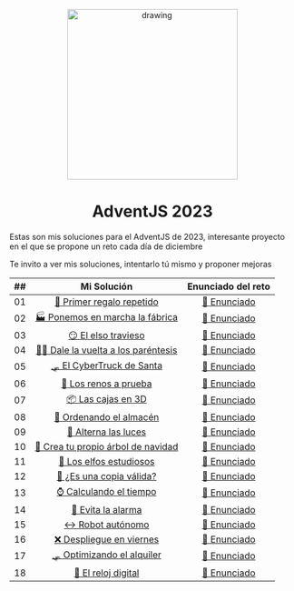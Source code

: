 <p align="center" width="300">
  <img src="https://adventjs.dev/js-logo.png" alt="drawing" style="width:300px;"/>
  <h1 align="center">AdventJS 2023 </h1>
</p>

<p>Estas son mis soluciones para el AdventJS de 2023, interesante proyecto en el que se propone un reto cada día de diciembre </p>
<p>Te invito a ver mis soluciones, intentarlo tú mismo y proponer mejoras</p>

<p align="center">
  
| ##    |                                                    Mi Solución                                                   |                                        Enunciado del reto                                    |
| :---: |:----------------------------------------------------------------------------------------------------------------:|:--------------------------------------------------------------------------------------------:|
|  01   | [ 🎁 Primer regalo repetido ](https://github.com/mike-ssj/adventjs-2023/blob/main/01-primer-regalo-repetido.js)               |  [ 📃 Enunciado ](https://adventjs.dev/es/challenges/2023/1)  |
|  02   | [ 🏭 Ponemos en marcha la fábrica ](https://github.com/mike-ssj/adventjs-2023/blob/main/02-ponemos-en-marcha-la-fabrica.js)   |  [ 📃 Enunciado ](https://adventjs.dev/es/challenges/2023/2)  |
|  03   | [ 😏 El elso travieso ](https://github.com/mike-ssj/adventjs-2023/blob/main/03-el-elfo-travieso.js)                           |  [ 📃 Enunciado ](https://adventjs.dev/es/challenges/2023/3)  |
|  04   | [  😵‍💫 Dale la vuelta a los paréntesis ](https://github.com/mike-ssj/adventjs-2023/blob/main/04-dale-la-vuelta-a-los-parentesis.js)         |  [ 📃 Enunciado ](https://adventjs.dev/es/challenges/2023/4)  |
|  05   | [ 🛷 El CyberTruck de Santa ](https://github.com/mike-ssj/adventjs-2023/blob/main/05-el-cybertruck-de-santa.js)         |  [ 📃 Enunciado ](https://adventjs.dev/es/challenges/2023/5)  |
|  06   | [ 🦌 Los renos a prueba ](https://github.com/mike-ssj/adventjs-2023/blob/main/06-los-renos-a-prueba.js)         |  [ 📃 Enunciado ](https://adventjs.dev/es/challenges/2023/6)  |
|  07   | [ 📦 Las cajas en 3D ](https://github.com/mike-ssj/adventjs-2023/blob/main/07-las-cajas-en-3d.js)         |  [ 📃 Enunciado ](https://adventjs.dev/es/challenges/2023/7)  |
|  08   | [ 🏬 Ordenando el almacén ](https://github.com/mike-ssj/adventjs-2023/blob/main/08-ordenando-el-almacen.js)         |  [ 📃 Enunciado ](https://adventjs.dev/es/challenges/2023/8)  |
|  09   | [ 🚦 Alterna las luces ](https://github.com/mike-ssj/adventjs-2023/blob/main/09-alterna-las-luces.js)         |  [ 📃 Enunciado ](https://adventjs.dev/es/challenges/2023/9)  |
|  10   | [ 🎄 Crea tu propio árbol de navidad ](https://github.com/mike-ssj/adventjs-2023/blob/main/10-crea-tu-propio-arbol-de-navidad.js) | [ 📃 Enunciado ](https://adventjs.dev/es/challenges/2023/10)  |
|  11   | [ 📖 Los elfos estudiosos ](https://github.com/mike-ssj/adventjs-2023/blob/main/11-los-elfos-estudiosos.js) | [ 📃 Enunciado ](https://adventjs.dev/es/challenges/2023/11)  |
|  12   | [ 📸 ¿Es una copia válida? ](https://github.com/mike-ssj/adventjs-2023/blob/main/12-es-una-copia-valida.js) | [ 📃 Enunciado ](https://adventjs.dev/es/challenges/2023/12)  |
|  13   | [ ⌚️ Calculando el tiempo ](https://github.com/mike-ssj/adventjs-2023/blob/main/13-calculando-el-tiempo.js) | [ 📃 Enunciado ](https://adventjs.dev/es/challenges/2023/13)  |
|  14   | [ 🚨 Evita la alarma ](https://github.com/mike-ssj/adventjs-2023/blob/main/14-evita-la-alarma.js) | [ 📃 Enunciado ](https://adventjs.dev/es/challenges/2023/14)  |
|  15   | [ ↔️ Robot autónomo ](https://github.com/mike-ssj/adventjs-2023/blob/main/15-robot-autonomo.js) | [ 📃 Enunciado ](https://adventjs.dev/es/challenges/2023/15)  |
|  16   | [ ❌ Despliegue en viernes ](https://github.com/mike-ssj/adventjs-2023/blob/main/16-despliegue-en-viernes.js) | [ 📃 Enunciado ](https://adventjs.dev/es/challenges/2023/16)  |
|  17   | [ 🛷 Optimizando el alquiler ](https://github.com/mike-ssj/adventjs-2023/blob/main/17-optimizando-el-alquiler.js) | [ 📃 Enunciado ](https://adventjs.dev/es/challenges/2023/17)  |
|  18   | [ 🔢 El reloj digital ](https://github.com/mike-ssj/adventjs-2023/blob/main/18-el-reloj-digital.js) | [ 📃 Enunciado ](https://adventjs.dev/es/challenges/2023/18)  |


</p>

